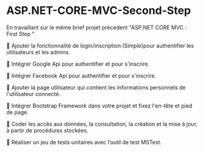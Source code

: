 # ASP.NET-CORE-MVC-Second-Step



En travaillant sur le même brief projet précedent "ASP.NET CORE MVC : First Step "

 Ajouter la fonctionnalité de login/inscription (Simple)pour authentifier les utilisateurs et les admins.

 Intégrer Google Api pour authentifier et pour s'inscrire.

 Intégrer Facebook Api pour authentifier et pour s'inscrire.

 Ajouter la page utilisateur qui contient les informations personnels de l'utilisateur connecté.

 Intégrer Bootstrap Framework dans votre projet et fixez l'en-tête et pied de page.

 Coder les accès aux données, la consultation, la création et la mise à jour, à partir de procédures stockées.

 Réaliser un jeu de tests unitaires avec l’outil de test MSTest.
